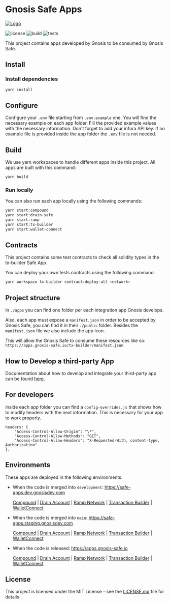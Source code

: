 # Gnosis Safe Apps

[![Logo](https://raw.githubusercontent.com/gnosis/safe-react-apps/main/assets/logo.png)](https://gnosis-safe.io/)

![license](https://img.shields.io/github/license/gnosis/safe-react-apps)
![build](https://img.shields.io/github/workflow/status/gnosis/safe-react-apps/Deploy%20safe%20apps/main)
![tests](https://img.shields.io/github/workflow/status/gnosis/safe-react-apps/Test/main?label=tests)

This project contains apps developed by Gnosis to be consumed by Gnosis Safe.

## Install

### Install dependencies

```bash
yarn install
```

## Configure

Configure your `.env` file starting from `.env.example` one. You will find the necessary example on each app folder. Fill the provided example values with the necessary information. Don't forget to add your infura API key.
If no example file is provided inside the app folder the `.env` file is not needed.

## Build

We use yarn workspaces to handle different apps inside this project. All apps are built with this command:

```bash
yarn build
```

### Run locally

You can also run each app locally using the following commands:

```bash
yarn start:compound
yarn start:drain-safe
yarn start:ramp
yarn start:tx-builder
yarn start:wallet-connect
```

## Contracts

This project contains some test contracts to check all solidity types in the tx-builder Safe App.

You can deploy your own tests contracts using the following command:

```bash
yarn workspace tx-builder contract:deploy-all <network>
```

## Project structure

In `./apps` you can find one folder per each integration app Gnosis develops.

Also, each app must expose a `manifest.json` in order to be accepted by Gnosis Safe, you can find it in their `./public` folder. Besides the `manifest.json` file we also include the app Icon.

This will allow the Gnosis Safe to consume these resources like so: `https://apps.gnosis-safe.io/tx-builder/manifest.json`

## How to Develop a third-party App

Documentation about how to develop and integrate your third-party app can be found [here](https://docs.gnosis-safe.io/build/sdks/safe-apps).

## For developers

Inside each app folder you can find a `config-overrides.js` that shows how to modify headers with the next information. This is necessary for your app to work properly.

```
headers: {
    "Access-Control-Allow-Origin": "\*",
    "Access-Control-Allow-Methods": "GET",
    "Access-Control-Allow-Headers": "X-Requested-With, content-type, Authorization"
},
```

## Environments

These apps are deployed in the following environments.

- When the code is merged into `development`: https://safe-apps.dev.gnosisdev.com

  [Compound](https://safe-apps.dev.gnosisdev.com/compound)
  | [Drain Account](https://safe-apps.dev.gnosisdev.com/drain-safe)
  | [Ramp Network](https://safe-apps.dev.gnosisdev.com/ramp-network)
  | [Transaction Builder](https://safe-apps.dev.gnosisdev.com/tx-builder)
  | [WalletConnect](https://safe-apps.dev.gnosisdev.com/wallet-connect)

- When the code is merged into `main`: https://safe-apps.staging.gnosisdev.com

  [Compound](https://safe-apps.staging.gnosisdev.com/compound)
  | [Drain Account](https://safe-apps.staging.gnosisdev.com/drain-safe)
  | [Ramp Network](https://safe-apps.staging.gnosisdev.com/ramp-network)
  | [Transaction Builder](https://safe-apps.staging.gnosisdev.com/tx-builder)
  | [WalletConnect](https://safe-apps.staging.gnosisdev.com/wallet-connect)

- When the code is released: https://apps.gnosis-safe.io

  [Compound](https://apps.gnosis-safe.io/compound)
  | [Drain Account](https://apps.gnosis-safe.io/drain-safe)
  | [Ramp Network](https://apps.gnosis-safe.io/ramp-network)
  | [Transaction Builder](https://apps.gnosis-safe.io/tx-builder)
  | [WalletConnect](https://apps.gnosis-safe.io/wallet-connect)

## License

This project is licensed under the MIT License - see the [LICENSE.md](LICENSE.md) file for details
